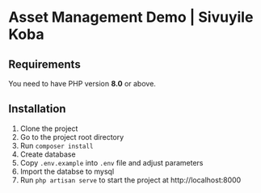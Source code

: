 # Asset Management Demo | Sivuyile Koba

## Requirements
You need to have PHP version **8.0** or above. 

## Installation

1. Clone the project
2. Go to the project root directory
3. Run `composer install`
4. Create database 
5. Copy `.env.example` into `.env` file and adjust parameters
6. Import the databse to mysql
7. Run `php artisan serve` to start the project at http://localhost:8000

